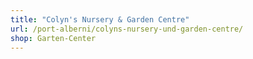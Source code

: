```yaml
---
title: "Colyn's Nursery & Garden Centre"
url: /port-alberni/colyns-nursery-und-garden-centre/
shop: Garten-Center
---
```

